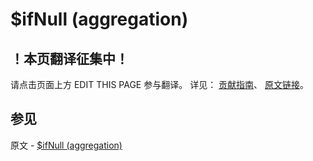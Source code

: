 # $ifNull (aggregation)

## ！本页翻译征集中！

请点击页面上方 EDIT THIS PAGE 参与翻译。
详见：
[贡献指南]( https://github.com/JinMuInfo/MongoDB-Manual-zh/blob/master/CONTRIBUTING.md )、
[原文链接](  https://docs.mongodb.com/manual/reference/operator/aggregation/ifNull/  )。

## 参见

原文 - [$ifNull (aggregation)]( https://docs.mongodb.com/manual/reference/operator/aggregation/ifNull/ )

